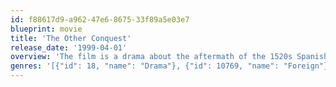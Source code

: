 ```yaml
---
id: f88617d9-a962-47e6-8675-33f89a5e03e7
blueprint: movie
title: 'The Other Conquest'
release_date: '1999-04-01'
overview: 'The film is a drama about the aftermath of the 1520s Spanish Conquest of Mexico told from the perspective of the indigenous Aztec people. It explores the social, religious, and psychological changes brought about by a historical process of colonization that both defined the American continent and is also highly reminiscent of today’s neocolonialism.'
genres: '[{"id": 18, "name": "Drama"}, {"id": 10769, "name": "Foreign"}]'
---
```

